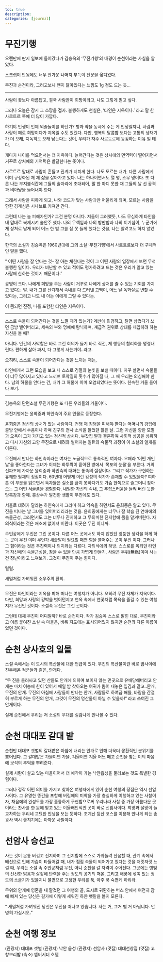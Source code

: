 ```yaml
---
toc: true
description:
categories: [journal]
---
```

# 무진기행

오랜만에 딴지 일보에 들어갔다가 김승옥의 ‘무진기행’의 배경이 순천이라는 사실을 알았다.

스크랩이 안됨에도 너무 반가운 나머지 부득이 전문을 옮겨왔다.

무진과 순천이라, 그러고보니 왠지 닮아있다는 느낌도 1g 정도 드는 듯…

---

사람이 꽃보다 아름답고, 결국 사람만이 희망이라고, 나도 그렇게 믿고 싶다.

그러나 오늘은 잠시 그 소망을 접자. 불행하게도 현실은, ‘타인은 지옥이다.’ 라고 말 한 사르트르 쪽에 더 많이 가깝다.

하기야 인생이 언제 외줄놀이를 하던가? 병과 약을 동시에 주는 게 인생일지니, 사람과 사랑이 때로 희망이다가 지옥일 수도 있겠다. 다만, 행복의 달콤함 보다는 고통의 생채기가 더 오래, 지독히도 오래 남는다는 것이, 우리가 자주 사르트르에 동감하는 이유 일 테다.

게다가 나이를 먹으면서는 더 지옥이다. 늙어간다는 것은 상처에의 면역력이 떨어지면서 거꾸로 상처에의 기억력은 발달한다는 뜻이다.

사르트르 말대로 사람이 흔들고 관계가 지치게 한다. 나도 모르는 내가, 다른 사람에게 이미 규정화된 체 제 삶을 살아가고 있다. 나는 하나이면서도 열 명, 스무 명이다. 또 다른 나는 부지불식간에 그들의 술자리에 초대되어, 말 한 마디 못한 채 그들의 날 선 공격과 비아냥을 들어내야 한다.

그래서 사람을 피하게 되고, 나와 코드가 맞는 사람과만 어울리게 되며, 모르는 사람을 향한 경계심은 시나브로 커져만 간다.

그런데 나는 늘 피해자인가? 그건 분명 아니다. 저들이 그러했듯, 나도 무심하게 타인을 내 맘대로 복제시켜 술안주 했다. 나의 무책임과 나의 방만함과 나의 이기심이, 누군가에게 상처로 남게 되어 어느 한 밤 그를 잠 못 들게 했다는 것을, 나는 알려고도 하지 않았다.

한국의 소설가 김승옥은 1960년대에 그의 소설 ‘무진기행’에서 사르트르보다 더 구체적인 말을 했다.

” 어떤 사람을 잘 안다는 것- 잘 아는 체한다는 것이 그 어떤 사람의 입장에서 보면 무척 불행한 일이다. 우리가 비난할 수 있고 적어도 평가하려고 드는 것은 우리가 알고 있는 사람에 한하는 것이기 때문이다.”

공명이 크다. 나에게 희망을 주는 사람이 거꾸로 나에게 상처를 줄 수 있는 기회를 가지고 있다는 말. 내가 그를 신뢰해서 속내를 다 드러낸 고백이, 어느 날 독화살로 변할 수 있다는, 그리고 나도 내 아는 이에게 그럴 수 있다는.

이 쯤되면 진정, 나를 포함한 타인은 지옥이다.

---

스스로 속물이 되어간다는 것을 느낄 때가 있는가? 계산에 민감하고, 달면 삼켰다가 쓰면 금방 뱉어버리고, 세속의 부와 명예에 탐닉하며, 계급적 권위로 상대를 제압하려 하는 자신을 볼 때?

아니다. 인간의 사악함은 바로 그런 회의가 들기 바로 직전, 제 행동의 합리화를 명령내린다. 편하게 살아 짜샤, 다 그렇게 사는거야..라고.

오히려, 스스로 속물이 되어간다는 것을 느끼는 때는,

타인에게서 그런 모습을 보고 나 스스로 경멸의 눈빛을 보낼 때이다. 자꾸 살면서 속물들이 너무 많아지고 있다고 느끼며 토악질의 횟수가 많아질 때, 그 때 우리는 의심해야 한다. 남의 허물을 안다는 건, 내가 그 허물에 이미 오염되었다는 뜻이다. 친숙한 거울 들여다 보기.

---

김승옥의 단편소설 무진기행은 또 다른 우리들의 거울이다.

무진기행에는 윤희중과 하인숙이 주요 인물로 등장한다.

윤희중은 정신의 상처가 있는 사람이다. 전쟁 때 징병을 피해야 한다는 어머니의 강압에 골방 안에서 수음이나 하며 친구의 전사 소식을 들었던 젊은 날. 그런 자신을 향한 모멸과 오욕이 그가 가지고 있는 정신적 상처다. 부잣집 딸과 결혼하여 사회적 성공을 성취하고 다시 자신의 고향 무진으로 내려와 벌어지는 일련의 속물적 과정이 이 소설의 얼개를 이룬다.

무진에서 만나는 하인숙이라는 여자는 노골적으로 통속적인 여자다. 오페라 ‘어떤 개인날’을 좋아한다는 그녀가 이제는 화투짝이 흩어진 방에서 ‘목포의 눈물’을 부른다. 거의 신파조에 가까운 윤희중과 하인숙의 대화는 통속의 절정이다. 그리고 작가가 구현하는 유쾌한 필체의 정점이다. 60년대 어떻게 이런 감성의 작가가 존재할 수 있었을까? 여하튼 이 부분을 읽으면서 독자들은 실소를 금치 못하다가도 가슴 한쪽으로 슬그머니 찾아오는 그 어떤 서글픔을 경험한다. 내밀한 자신의 속내, 그 추잡스러움을 들켜 버린 듯한 당혹감과 함께. 홍상수가 발견한 생활이 무진에도 있다.

서울로 데려가 달라는 하인숙에게 그러마 하고 약속을 하면서도 윤희중은 알고 있다. 무진을 떠나는 날 그녀를 잊어버리리라는 것을. 윤희중에게는 너무나 잘 학습 된 연애에의 속물근성, 그러면서도 그는 너무나 진지하고 그 무의미한 진지함에 몸을 맡겨버린다. 자의식이라는 것은 애초에 없어져 버린다. 이곳은 무진 이니까.

주인공에게 무진은 그런 곳이다. 다른 어느 곳에서도 하지 않았던 엉뚱한 생각을 하게 하는 곳이 무진 이며 무언가 새출발이 필요할 때면 힘을 불어주는 곳이 무진 이다. 그러나 그 힘이라는 것은 추친력이나 의지와는 다르다. 자의식에의 해방. 스스로를 옥죄던 타인과 자신에의 속물근성을, 참을 수 있을 만큼 가볍게 만들기. 사람은 무위(無爲)이며 사는 건 장난이라고 느껴보기. 그것이 무진이 주는 힘이다.

털털.

새털처럼 가벼워진 소우주의 환희.

---

무진은 타인이라는 지옥을 피해 떠나는 여행지가 아니다. 오히려 무진 자체가 지옥이다. 다만, 희망과 사랑의 강박을 벗어던지고 연옥 속에서 연꽃처럼 목욕을 즐길 수 있는 여행지가 무진인 것이다. 소설속 무진은 그런 곳이다.

그런데 대체 무진이 어디일까? 바로 순천이다. 작가 김승옥 스스로 밝힌 대로, 무진이라고 이름 붙여진 소설 속 마을은, 비록 지도에는 표시되어있지 않지만 순천의 다른 이름이었던 것이다.

# 순천 상사호의 일몰

소설 속에서는 이 도시의 특산물에 대한 언급이 있다. 무진의 특산물이란 바로 밤사이에 진주해온 적군들과 같은, 안개다.

“무 진을 둘러싸고 있던 산들도 안개에 의하여 보이지 않는 먼곳으로 유배당해버리고 안개는 마치 이승에 한이 있어서 매일 밤 찾아오는 여귀가 뿜어 내놓은 입김과 같고..안개, 무진의 안개. 무진의 아침에 사람들이 만나는 안개, 사람들로 하여금 해를, 바람을 간절히 부르게 하는 무진의 안개, 그것이 무진의 명산물이 아닐 수 있을까!” 라고 쓰여진 그 안개이다.

실제 순천에서 우리는 저 소설의 무대를 실감나게 만나볼 수 있다.


# 순천 대대포 갈대 밭

순천만 대대포 갯벌의 갈대밭은 아침에 내리는 안개로 인해 더욱더 몽환적인 분위기를 뿜어낸다. 그 갈대밭은 가을이면 가을, 겨울이면 겨울 어느 때고 순천을 찾는 이의 마음에 보석의 추억을 뿌려준다.

실제 사람이 살고 있는 마을이어서 더 애착이 가는 낙안읍성을 둘러보는 것도 특별한 경험이다.

그러나 정작 어떤 의미를 가지고 찾아온 여행자에게 있어 순천 여행의 정점은 역시 선암사이다. 그 유명한 똥간을 포함해 버림에의 미학을 가장 충실하게 이행하고 있는 사찰이자, 채움에의 완성도를 가장 훌륭하게 구현함으로써 우리나라 사찰 중 가장 아름다운 곳이라는 찬사를 한 몸에 받고 있는 이율배반적인 곳이 바로 선암사이다. 희망과 절망이 늘 교차하는 우리네 교묘한 인생을 보는 듯하다. 조계산 등산 코스를 이용해 만나게 되는 송광사 역시 놓치기에는 아까운 사찰이다.

# 선암사 승선교

사는 것이 온통 버겁고 진지하며 그 진지함에 스스로 가위눌려 신음할 때, 관계 속에서 배신으로 인해 가슴이 타들어갈 때, 내가 점점 속물이 되어가고 있다는 것을 저릿저릿 느낄 때, 우리는 소설 속 주인공처럼 무진, 아니 순천을 갈 자격이 주어진다. 그곳에는 햇빛의 신선한 밝음과 살갗에 탄력을 주는 정도의 공기의 저온, 그리고 해풍에 섞여 있는 정도의 소금기가 있을지니 불면으로 고생한 우리를 푹, 아주 푹 숙면케 하리라.

무위의 안개에 영혼을 내 맡겼던 그 여행의 끝, 도시로 귀환하는 버스 안에서 여전히 잠에 빠져 있는 당신은 길가에 이렇게 세워진 하얀 팻말을 볼지 모른다.

” 새털처럼 가벼워진 당신은 무진을 떠나고 있습니다. 사는 거, 그거 별 거 아닙니다. 안녕히 가십시오.”

# 순천 여행 정보

(관광지) 대대포 갯벌
(관광지) 낙안 읍성
(관광지) 선암사
(맛집) 대대선창집
(맛집) 고향보리밥
(숙소) 앰버서더 호텔